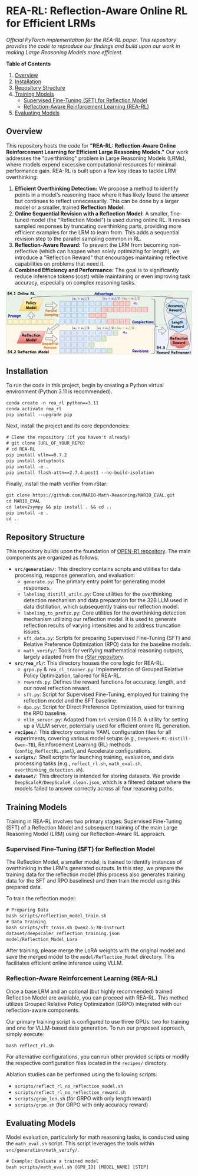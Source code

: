 # REA-RL: Reflection-Aware Online RL for Efficient LRMs

*Official PyTorch implementation for the REA-RL paper. This repository provides the code to reproduce our findings and build upon our work in making Large Reasoning Models more efficient.*

**Table of Contents**
1.  [Overview](#overview)
2.  [Installation](#installation)
3.  [Repository Structure](#repository-structure)
4.  [Training Models](#training-models)
    * [Supervised Fine-Tuning (SFT) for Reflection Model](#supervised-fine-tuning-sft-for-reflection-model)
    * [Reflection-Aware Reinforcement Learning (REA-RL)](#reflection-aware-reinforcement-learning-rea-rl)
5.  [Evaluating Models](#evaluating-models)


## Overview

This repository hosts the code for **"REA-RL: Reflection-Aware Online Reinforcement Learning for Efficient Large Reasoning Models."** Our work addresses the "overthinking" problem in Large Reasoning Models (LRMs), where models expend excessive computational resources for minimal performance gain. REA-RL is built upon a few key ideas to tackle LRM overthinking:

1.  **Efficient Overthinking Detection:** We propose a method to identify points in a model's reasoning trace where it has likely found the answer but continues to reflect unnecessarily. This can be done by a larger model or a smaller, trained **Reflection Model**.
2.  **Online Sequential Revision with a Reflection Model:** A smaller, fine-tuned model (the "Reflection Model") is used during online RL. It revises sampled responses by truncating overthinking parts, providing more efficient examples for the LRM to learn from. This adds a sequential revision step to the parallel sampling common in RL.
3.  **Reflection-Aware Reward:** To prevent the LRM from becoming non-reflective (which can happen when solely optimizing for length), we introduce a "Reflection Reward" that encourages maintaining reflective capabilities on problems that need it.
4.  **Combined Efficiency and Performance:** The goal is to significantly reduce inference tokens (cost) while maintaining or even improving task accuracy, especially on complex reasoning tasks.

<p align="center">
  <img src="main.png" width="800" alt="REA-RL Overview" />
</p>

## Installation

To run the code in this project, begin by creating a Python virtual environment (Python 3.11 is recommended).

```shell
conda create -n rea_rl python==3.11
conda activate rea_rl
pip install --upgrade pip
```

Next, install the project and its core dependencies:

```shell
# Clone the repository (if you haven't already)
# git clone [URL_OF_YOUR_REPO]
# cd REA-RL
pip install vllm==0.7.2
pip install setuptools
pip install -e .
pip install flash-attn==2.7.4.post1 --no-build-isolation
```

Finally, install the math verifier from rStar:

```shell
git clone https://github.com/MARIO-Math-Reasoning/MARIO_EVAL.git
cd MARIO_EVAL
cd latex2sympy && pip install . && cd ..
pip install -e .
cd ..
```


## Repository Structure

This repository builds upon the foundation of [OPEN-R1 repository](https://github.com/huggingface/open-r1). The main components are organized as follows:

  * **`src/generation/`**: This directory contains scripts and utilities for data processing, response generation, and evaluation:
      * `generate.py`: The primary entry point for generating model responses.
      * `labeling_distill_utils.py`: Core utilities for the overthinking detection mechanism and data preparation for the 32B LLM used in data distillation, which subsequently trains our reflection model.
      * `labeling_to_prefix.py`: Core utilities for the overthinking detection mechanism utilizing our reflection model. It is used to generate reflection results of varying intensities and to address truncation issues.
      * `sft_data.py`: Scripts for preparing Supervised Fine-Tuning (SFT) and Relative Preference Optimization (RPO) data for the baseline models.
      * `math_verify/`: Tools for verifying mathematical reasoning outputs, largely adapted from the [rStar repository](https://github.com/microsoft/rStar).
  * **`src/rea_rl/`**: This directory houses the core logic for REA-RL:
      * `grpo.py` & `rea_rl_trainer.py`: Implementation of Grouped Relative Policy Optimization, tailored for REA-RL.
      * `rewards.py`: Defines the reward functions for accuracy, length, and our novel reflection reward.
      * `sft.py`: Script for Supervised Fine-Tuning, employed for training the reflection model and the SFT baseline.
      * `dpo.py`: Script for Direct Preference Optimization, used for training the RPO baseline.
      * `vllm_server.py`: Adapted from `trl` version 0.16.0. A utility for setting up a VLLM server, potentially used for efficient online RL generation.
  * **`recipes/`**: This directory contains YAML configuration files for all experiments, covering various model setups (e.g., `DeepSeek-R1-Distill-Qwen-7B`), Reinforcement Learning (RL) methods (`config_ReflectRL.yaml`), and Accelerate configurations.
  * **`scripts/`**: Shell scripts for launching training, evaluation, and data processing tasks (e.g., `reflect_rl.sh`, `math_eval.sh`, `overthinking_detection.sh`).
  * **`dataset/`**: This directory is intended for storing datasets. We provide `DeepScaleR/DeepScaleR_clean.json`, which is a filtered dataset where the models failed to answer correctly across all four reasoning paths.


## Training Models

Training in REA-RL involves two primary stages: Supervised Fine-Tuning (SFT) of a Reflection Model and subsequent training of the main Large Reasoning Model (LRM) using our Reflection-Aware RL approach.

### Supervised Fine-Tuning (SFT) for Reflection Model

The Reflection Model, a smaller model, is trained to identify instances of overthinking in the LRM's generated outputs. In this step, we prepare the training data for the reflection model (this process also generates training data for the SFT and RPO baselines) and then train the model using this prepared data.

To train the reflection model:

```shell
# Preparing Data
bash scripts/reflection_model_train.sh
# Data Training
bash scripts/sft_train.sh Qwen2.5-7B-Instruct dataset/deepscaler_reflection_training.json model/Reflection_Model_Lora
```

After training, please merge the LoRA weights with the original model and save the merged model to the `model/Reflection_Model` directory. This facilitates efficient online inference using VLLM.

### Reflection-Aware Reinforcement Learning (REA-RL)

Once a base LRM and an optional (but highly recommended) trained Reflection Model are available, you can proceed with REA-RL. This method utilizes Grouped Relative Policy Optimization (GRPO) integrated with our reflection-aware components.

Our primary training script is configured to use three GPUs: two for training and one for VLLM-based data generation. To run our proposed approach, simply execute:

```shell
bash reflect_rl.sh
```

For alternative configurations, you can run other provided scripts or modify the respective configuration files located in the `recipes/` directory.

Ablation studies can be performed using the following scripts:

  * `scripts/reflect_rl_no_reflection_model.sh`
  * `scripts/reflect_rl_no_reflection_reward.sh`
  * `scripts/grpo_len.sh` (for GRPO with only length reward)
  * `scripts/grpo.sh` (for GRPO with only accuracy reward)

## Evaluating Models

Model evaluation, particularly for math reasoning tasks, is conducted using the `math_eval.sh` script. This script leverages the tools within `src/generation/math_verify/`.

```shell
# Example: Evaluate a trained model
bash scripts/math_eval.sh [GPU_ID] [MODEL_NAME] [STEP]
```
